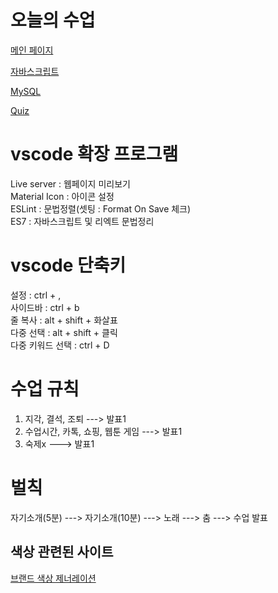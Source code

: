 # 오늘의 수업
[메인 페이지](https://hyunminkim93.github.io/class2024/)   

[자바스크립트](https://hyunminkim93.github.io/class2024/javascript/index.html)  

[MySQL](https://hyunminkim93.github.io/class2024/mysql/index.html)  

[Quiz](https://hyunminkim93.github.io/class2024/quiz/index.html)
   
   
# vscode 확장 프로그램   
Live server : 웹페이지 미리보기   
Material Icon : 아이콘 설정   
ESLint : 문법정렬(셋팅 : Format On Save 체크)   
ES7 : 자바스크립트 및 리엑트 문법정리     

# vscode 단축키   
설정 : ctrl + ,   
사이드바 : ctrl + b      
줄 복사 : alt + shift + 화살표   
다중 선택 : alt + shift + 클릭   
다중 키워드 선택 : ctrl + D   

# 수업 규칙
1. 지각, 결석, 조퇴 ---> 발표1
2. 수업시간, 카톡, 쇼핑, 웹툰 게임 ---> 발표1 
3. 숙제x ---> 발표1 

# 벌칙
자기소개(5분) ---> 자기소개(10분) ---> 노래 ---> 춤 ---> 수업 발표

## 색상 관련된 사이트
[브랜드 색상 제너레이션](https://huemint.com/brand-intersection/)   